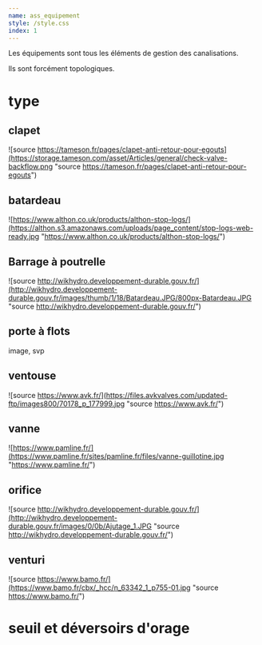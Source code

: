 ```yaml
---
name: ass_equipement
style: /style.css
index: 1
---
```


Les équipements sont tous les éléments de gestion des canalisations.

Ils sont forcément topologiques.

# type

## clapet

![source https://tameson.fr/pages/clapet-anti-retour-pour-egouts](https://storage.tameson.com/asset/Articles/general/check-valve-backflow.png "source https://tameson.fr/pages/clapet-anti-retour-pour-egouts")

## batardeau

![https://www.althon.co.uk/products/althon-stop-logs/](https://althon.s3.amazonaws.com/uploads/page_content/stop-logs-web-ready.jpg "https://www.althon.co.uk/products/althon-stop-logs/")

## Barrage à poutrelle

![source http://wikhydro.developpement-durable.gouv.fr/](http://wikhydro.developpement-durable.gouv.fr/images/thumb/1/18/Batardeau.JPG/800px-Batardeau.JPG "source http://wikhydro.developpement-durable.gouv.fr/")

## porte à flots

image, svp

## ventouse

![source https://www.avk.fr/](https://files.avkvalves.com/updated-ftp/images800/70178_p_177999.jpg "source https://www.avk.fr/")

## vanne

![https://www.pamline.fr/](https://www.pamline.fr/sites/pamline.fr/files/vanne-guillotine.jpg "https://www.pamline.fr/")

## orifice

![source http://wikhydro.developpement-durable.gouv.fr/](http://wikhydro.developpement-durable.gouv.fr/images/0/0b/Ajutage_1.JPG "source http://wikhydro.developpement-durable.gouv.fr/") 

## venturi

![source https://www.bamo.fr/](https://www.bamo.fr/cbx/_hcc/n_63342_1_p755-01.jpg "source https://www.bamo.fr/")

# seuil et déversoirs d'orage
